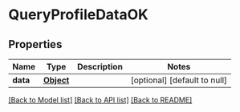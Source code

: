 # QueryProfileDataOK

## Properties

| Name     | Type              | Description | Notes                        |
| -------- | ----------------- | ----------- | ---------------------------- |
| **data** | [**Object**](.md) |             | [optional] [default to null] |

[[Back to Model list]](../README.md#documentation-for-models) [[Back to API list]](../README.md#documentation-for-api-endpoints) [[Back to README]](../README.md)
